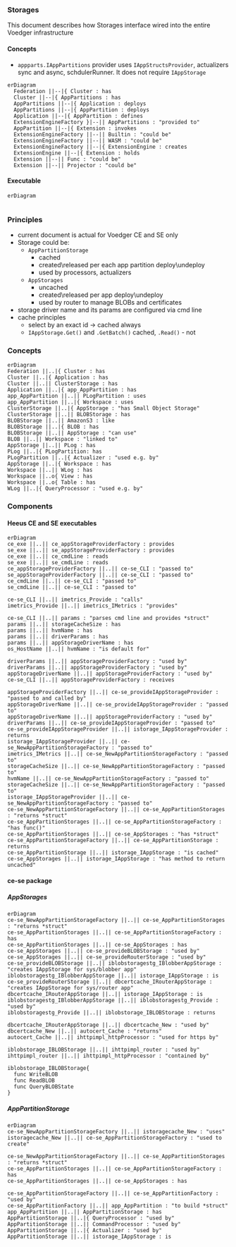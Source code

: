 ### Storages
This document describes how Storages interface wired into the entire Voedger infrastructure


#### Concepts
- `appparts.IAppPartitions` provider uses `IAppStructsProvider`, actualizers sync and async, schdulerRunner. It does not require `IAppStorage`
```mermaid
erDiagram
  Federation ||--|{ Cluster : has
  Cluster ||--|{ AppPartitions : has
  AppPartitions ||--|{ Application : deploys
  AppPartitions ||--|{ AppPartition : deploys
  Application ||--|{ AppPartition : defines
  ExtensionEngineFactory }|--|| AppPartitions : "provided to"
  AppPartition ||--|{ Extension : invokes
  ExtensionEngineFactory ||--|| Builtin : "could be"
  ExtensionEngineFactory ||--|| WASM : "could be"
  ExtensionEngineFactory ||--|{ ExtensionEngine : creates
  ExtensionEngine ||--|{ Extension : holds
  Extension ||--|| Func : "could be"
  Extension ||--|| Projector : "could be"
```

#### Executable
```mermaid
erDiagram
  
```


### Principles
- current document is actual for Voedger CE and SE only
- Storage could be:
  - `AppPartitionStorage`
    - cached
    - created\released per each app partition deploy\undeploy
    - used by processors, actualizers
  - `AppStorages`
    - uncached
    - created\released per app deploy\undeploy
    - used by router to manage BLOBs and certificates
- storage driver name and its params are configured via cmd line
- cache principles
  - select by an exact id -> cached always
  - `IAppStorage.Get()` and `.GetBatch()` cached, `.Read()` - not

### Concepts
```mermaid
erDiagram
Federation ||..|{ Cluster : has
Cluster ||..|{ Application : has
Cluster ||..|| ClusterStorage : has
Application ||..|{ app_AppPartition : has
app_AppPartition ||..|| PLogPartition : uses
app_AppPartition ||..|{ Workspace : uses
ClusterStorage ||..|{ AppStorage : "has Small Object Storage"
ClusterStorage ||..|| BLOBStorage : has
BLOBStorage ||..|| AmazonS3 : like
BLOBStorage ||..|{ BLOB : has
BLOBStorage ||..|| AppStorage : "can use"
BLOB ||..|| Workspace : "linked to"
AppStorage ||..|| PLog : has
PLog ||..|{ PLogPartition: has
PLogPartition ||..|{ Actualizer : "used e.g. by"
AppStorage ||..|{ Workspace : has
Workspace ||..|| WLog : has
Workspace ||..o{ View : has
Workspace ||..o{ Table : has
WLog ||..|{ QueryProcessor : "used e.g. by"
```

### Components
#### Heeus CE and SE executables
```mermaid
erDiagram
ce_exe ||..|| ce_appStorageProviderFactory : provides
se_exe ||..|| se_appStorageProviderFactory : provides
ce_exe ||..|| ce_cmdLine : reads
se_exe ||..|| se_cmdLine : reads
ce_appStorageProviderFactory ||..|| ce-se_CLI : "passed to"
se_appStorageProviderFactory ||..|| ce-se_CLI : "passed to"
ce_cmdLine ||..|| ce-se_CLI : "passed to"
se_cmdLine ||..|| ce-se_CLI : "passed to"

ce-se_CLI ||..|| imetrics_Provide : "calls"
imetrics_Provide ||..|| imetrics_IMetrics : "provides"

ce-se_CLI ||..|| params : "parses cmd line and provides *struct"
params ||..|| storageCacheSize : has
params ||..|| hvmName : has
params ||..|| driverParams : has
params ||..|| appStorageDriverName : has
os_HostName ||..|| hvmName : "is default for"

driverParams ||..|| appStorageProviderFactory : "used by"
driverParams ||..|| appStorageProviderFactory : "used by"
appStorageDriverName ||..|| appStorageProviderFactory : "used by"
ce-se_CLI ||..|| appStorageProviderFactory : receives

appStorageProviderFactory ||..|| ce-se_provideIAppStorageProvider : "passed to and called by"
appStorageDriverName ||..|| ce-se_provideIAppStorageProvider : "passed to"
appStorageDriverName ||..|| appStorageProviderFactory : "used by"
driverParams ||..|| ce-se_provideIAppStorageProvider : "passed to"
ce-se_provideIAppStorageProvider ||..|| istorage_IAppStorageProvider : returns
istorage_IAppStorageProvider ||..|| ce-se_NewAppPartitionStorageFactory : "passed to"
imetrics_IMetrics ||..|| ce-se_NewAppPartitionStorageFactory : "passed to"
storageCacheSize ||..|| ce-se_NewAppPartitionStorageFactory : "passed to"
hvmName ||..|| ce-se_NewAppPartitionStorageFactory : "passed to"
storageCacheSize ||..|| ce-se_NewAppPartitionStorageFactory : "passed to"
istorage_IAppStorageProvider ||..|| ce-se_NewAppPartitionStorageFactory : "passed to"
ce-se_NewAppPartitionStorageFactory ||..|| ce-se_AppPartitionStorages : "returns *struct"
ce-se_AppPartitionStorages ||..|| ce-se_AppPartitionStorageFactory : "has func()"
ce-se_AppPartitionStorages ||..|| ce-se_AppStorages : "has *struct"
ce-se_AppPartitionStorageFactory ||..|| ce-se_AppPartitionStorage : returns
ce-se_AppPartitionStorage ||..|| istorage_IAppStorage : "is cached"
ce-se_AppStorages ||..|| istorage_IAppStorage : "has method to return uncached"
```
#### ce-se package
##### AppStorages
```mermaid
erDiagram
ce-se_NewAppPartitionStorageFactory ||..|| ce-se_AppPartitionStorages : "returns *struct"
ce-se_AppPartitionStorages ||..|| ce-se_AppPartitionStorageFactory : has
ce-se_AppPartitionStorages ||..|| ce-se_AppStorages : has
ce-se_AppStorages ||..|| ce-se_provideBLOBStorage : "used by"
ce-se_AppStorages ||..|| ce-se_provideRouterStorage : "used by"
ce-se_provideBLOBStorage ||..|| iblobstoragestg_IBlobberAppStorage : "creates IAppStorage for sys/blobber app"
iblobstoragestg_IBlobberAppStorage ||..|| istorage_IAppStorage : is
ce-se_provideRouterStorage ||..|| dbcertcache_IRouterAppStorage : "creates IAppStorage for sys/router app"
dbcertcache_IRouterAppStorage ||..|| istorage_IAppStorage : is
iblobstoragestg_IBlobberAppStorage ||..|| iblobstoragestg_Provide : "used by"
iblobstoragestg_Provide ||..|| iblobstorage_IBLOBStorage : returns

dbcertcache_IRouterAppStorage ||..|| dbcertcache_New : "used by"
dbcertcache_New ||..|| autocert_Cache : "returns"
autocert_Cache ||..|| ihttpimpl_httpProcessor : "used for https by"

iblobstorage_IBLOBStorage ||..|| ihttpimpl_router : "used by"
ihttpimpl_router ||..|| ihttpimpl_httpProcessor : "contained by"

iblobstorage_IBLOBStorage{
  func WriteBLOB
  func ReadBLOB
  func QueryBLOBState
}
```
##### AppPartitionStorage
```mermaid
erDiagram
ce-se_NewAppPartitionStorageFactory ||..|| istoragecache_New : "uses"
istoragecache_New ||..|| ce-se_AppPartitionStorageFactory : "used to create"

ce-se_NewAppPartitionStorageFactory ||..|| ce-se_AppPartitionStorages : "returns *struct"
ce-se_AppPartitionStorages ||..|| ce-se_AppPartitionStorageFactory : has
ce-se_AppPartitionStorages ||..|| ce-se_AppStorages : has

ce-se_AppPartitionStorageFactory ||..|| ce-se_AppPartitionFactory : "used by"
ce-se_AppPartitionFactory ||..|| app_AppPartition : "to build *struct"
app_AppPartition ||..|| AppPartitionStorage : has
AppPartitionStorage ||..|{ QueryProcessor : "used by"
AppPartitionStorage ||..|| CommandProcessor : "used by"
AppPartitionStorage ||..|{ Actualizer : "used by"
AppPartitionStorage ||..|| istorage_IAppStorage : is
```
